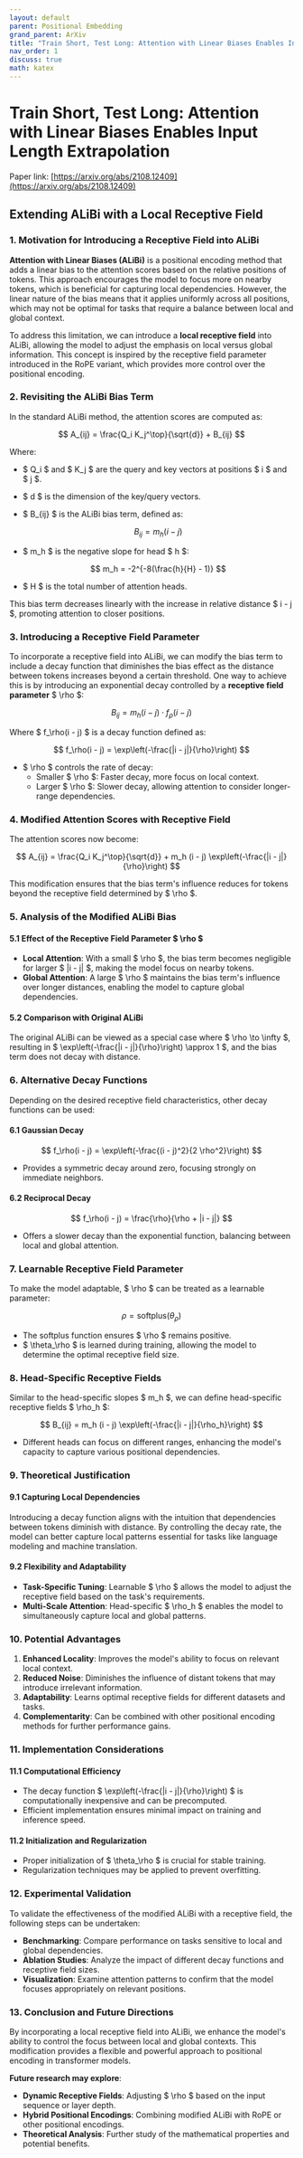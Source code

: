 ```yaml
---
layout: default
parent: Positional Embedding
grand_parent: ArXiv
title: "Train Short, Test Long: Attention with Linear Biases Enables Input Length Extrapolation"
nav_order: 1
discuss: true
math: katex
---
```


# Train Short, Test Long: Attention with Linear Biases Enables Input Length Extrapolation

Paper link: [https://arxiv.org/abs/2108.12409](https://arxiv.org/abs/2108.12409)

## Extending ALiBi with a Local Receptive Field

### 1. Motivation for Introducing a Receptive Field into ALiBi

**Attention with Linear Biases (ALiBi)** is a positional encoding method that adds a linear bias to the attention scores based on the relative positions of tokens. This approach encourages the model to focus more on nearby tokens, which is beneficial for capturing local dependencies. However, the linear nature of the bias means that it applies uniformly across all positions, which may not be optimal for tasks that require a balance between local and global context.

To address this limitation, we can introduce a **local receptive field** into ALiBi, allowing the model to adjust the emphasis on local versus global information. This concept is inspired by the receptive field parameter introduced in the RoPE variant, which provides more control over the positional encoding.

### 2. Revisiting the ALiBi Bias Term

In the standard ALiBi method, the attention scores are computed as:

$$
A_{ij} = \frac{Q_i K_j^\top}{\sqrt{d}} + B_{ij}
$$

Where:

- $ Q_i $ and $ K_j $ are the query and key vectors at positions $ i $ and $ j $.
- $ d $ is the dimension of the key/query vectors.
- $ B_{ij} $ is the ALiBi bias term, defined as:

  $$
  B_{ij} = m_h (i - j)
  $$

- $ m_h $ is the negative slope for head $ h $:

  $$
  m_h = -2^{-8(\frac{h}{H} - 1)}
  $$

- $ H $ is the total number of attention heads.

This bias term decreases linearly with the increase in relative distance $ i - j $, promoting attention to closer positions.

### 3. Introducing a Receptive Field Parameter

To incorporate a receptive field into ALiBi, we can modify the bias term to include a decay function that diminishes the bias effect as the distance between tokens increases beyond a certain threshold. One way to achieve this is by introducing an exponential decay controlled by a **receptive field parameter** $ \rho $:

$$
B_{ij} = m_h (i - j) \cdot f_\rho(i - j)
$$

Where $ f_\rho(i - j) $ is a decay function defined as:

$$
f_\rho(i - j) = \exp\left(-\frac{|i - j|}{\rho}\right)
$$

- $ \rho $ controls the rate of decay:
  - Smaller $ \rho $: Faster decay, more focus on local context.
  - Larger $ \rho $: Slower decay, allowing attention to consider longer-range dependencies.

### 4. Modified Attention Scores with Receptive Field

The attention scores now become:

$$
A_{ij} = \frac{Q_i K_j^\top}{\sqrt{d}} + m_h (i - j) \exp\left(-\frac{|i - j|}{\rho}\right)
$$

This modification ensures that the bias term's influence reduces for tokens beyond the receptive field determined by $ \rho $.

### 5. Analysis of the Modified ALiBi Bias

#### 5.1 Effect of the Receptive Field Parameter $ \rho $

- **Local Attention**: With a small $ \rho $, the bias term becomes negligible for larger $ |i - j| $, making the model focus on nearby tokens.
- **Global Attention**: A large $ \rho $ maintains the bias term's influence over longer distances, enabling the model to capture global dependencies.

#### 5.2 Comparison with Original ALiBi

The original ALiBi can be viewed as a special case where $ \rho \to \infty $, resulting in $ \exp\left(-\frac{|i - j|}{\rho}\right) \approx 1 $, and the bias term does not decay with distance.

### 6. Alternative Decay Functions

Depending on the desired receptive field characteristics, other decay functions can be used:

#### 6.1 Gaussian Decay

$$
f_\rho(i - j) = \exp\left(-\frac{(i - j)^2}{2 \rho^2}\right)
$$

- Provides a symmetric decay around zero, focusing strongly on immediate neighbors.

#### 6.2 Reciprocal Decay

$$
f_\rho(i - j) = \frac{\rho}{\rho + |i - j|}
$$

- Offers a slower decay than the exponential function, balancing between local and global attention.

### 7. Learnable Receptive Field Parameter

To make the model adaptable, $ \rho $ can be treated as a learnable parameter:

$$
\rho = \text{softplus}(\theta_\rho)
$$

- The softplus function ensures $ \rho $ remains positive.
- $ \theta_\rho $ is learned during training, allowing the model to determine the optimal receptive field size.

### 8. Head-Specific Receptive Fields

Similar to the head-specific slopes $ m_h $, we can define head-specific receptive fields $ \rho_h $:

$$
B_{ij} = m_h (i - j) \exp\left(-\frac{|i - j|}{\rho_h}\right)
$$

- Different heads can focus on different ranges, enhancing the model's capacity to capture various positional dependencies.

### 9. Theoretical Justification

#### 9.1 Capturing Local Dependencies

Introducing a decay function aligns with the intuition that dependencies between tokens diminish with distance. By controlling the decay rate, the model can better capture local patterns essential for tasks like language modeling and machine translation.

#### 9.2 Flexibility and Adaptability

- **Task-Specific Tuning**: Learnable $ \rho $ allows the model to adjust the receptive field based on the task's requirements.
- **Multi-Scale Attention**: Head-specific $ \rho_h $ enables the model to simultaneously capture local and global patterns.

### 10. Potential Advantages

1. **Enhanced Locality**: Improves the model's ability to focus on relevant local context.
2. **Reduced Noise**: Diminishes the influence of distant tokens that may introduce irrelevant information.
3. **Adaptability**: Learns optimal receptive fields for different datasets and tasks.
4. **Complementarity**: Can be combined with other positional encoding methods for further performance gains.

### 11. Implementation Considerations

#### 11.1 Computational Efficiency

- The decay function $ \exp\left(-\frac{|i - j|}{\rho}\right) $ is computationally inexpensive and can be precomputed.
- Efficient implementation ensures minimal impact on training and inference speed.

#### 11.2 Initialization and Regularization

- Proper initialization of $ \theta_\rho $ is crucial for stable training.
- Regularization techniques may be applied to prevent overfitting.

### 12. Experimental Validation

To validate the effectiveness of the modified ALiBi with a receptive field, the following steps can be undertaken:

- **Benchmarking**: Compare performance on tasks sensitive to local and global dependencies.
- **Ablation Studies**: Analyze the impact of different decay functions and receptive field sizes.
- **Visualization**: Examine attention patterns to confirm that the model focuses appropriately on relevant positions.

### 13. Conclusion and Future Directions

By incorporating a local receptive field into ALiBi, we enhance the model's ability to control the focus between local and global contexts. This modification provides a flexible and powerful approach to positional encoding in transformer models.

**Future research may explore**:

- **Dynamic Receptive Fields**: Adjusting $ \rho $ based on the input sequence or layer depth.
- **Hybrid Positional Encodings**: Combining modified ALiBi with RoPE or other positional encodings.
- **Theoretical Analysis**: Further study of the mathematical properties and potential benefits.